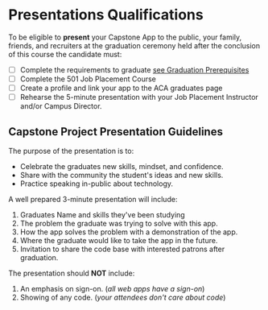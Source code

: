 # Presentations Qualifications

<!-- Explain the purpose of the presentation -->

To be eligible to **present** your Capstone App to the public, your family, friends, and recruiters at the graduation ceremony held after the conclusion of this course the candidate must:

- [ ] Complete the requirements to graduate [see Graduation Prerequisites](./graduationPrerequisites.md)
- [ ] Complete the 501 Job Placement Course
- [ ] Create a profile and link your app to the ACA graduates page
- [ ] Rehearse the 5-minute presentation with your Job Placement Instructor and/or Campus Director.

## Capstone Project Presentation Guidelines

The purpose of the presentation is to:

* Celebrate the graduates new skills, mindset, and confidence.
* Share with the community the student's ideas and new skills.
* Practice speaking in-public about technology.

A well prepared 3-minute presentation will include:

1. Graduates Name and skills they've been studying
1. The problem the graduate was trying to solve with this app.
1. How the app solves the problem with a demonstration of the app.
1. Where the graduate would like to take the app in the future.
1. Invitation to share the code base with interested patrons after graduation.

The presentation should **NOT** include:

1. An emphasis on sign-on. (*all web apps have a sign-on*)
1. Showing of any code. (*your attendees don't care about code*)